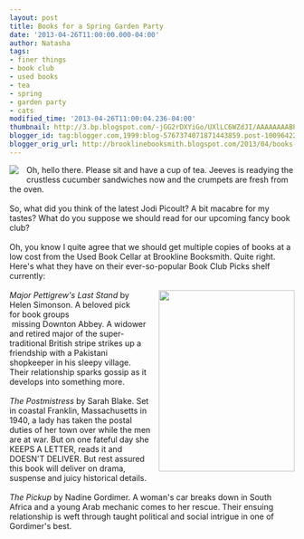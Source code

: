 ```yaml
---
layout: post
title: Books for a Spring Garden Party
date: '2013-04-26T11:00:00.000-04:00'
author: Natasha
tags:
- finer things
- book club
- used books
- tea
- spring
- garden party
- cats
modified_time: '2013-04-26T11:00:04.236-04:00'
thumbnail: http://3.bp.blogspot.com/-jGG2rDXYiGo/UXlLC6WZdJI/AAAAAAAABPU/THv5gZIT_Oc/s72-c/fancy_cat.jpg
blogger_id: tag:blogger.com,1999:blog-5767374071871443859.post-1009642255093354435
blogger_orig_url: http://brooklinebooksmith.blogspot.com/2013/04/books-for-spring-garden-party.html
---
```


<div class="separator" style="clear: both; text-align: center;"><a href="http://3.bp.blogspot.com/-jGG2rDXYiGo/UXlLC6WZdJI/AAAAAAAABPU/THv5gZIT_Oc/s1600/fancy_cat.jpg" imageanchor="1" style="clear: left; float: left; margin-bottom: 1em; margin-right: 1em;"><img border="0" src="http://3.bp.blogspot.com/-jGG2rDXYiGo/UXlLC6WZdJI/AAAAAAAABPU/THv5gZIT_Oc/s1600/fancy_cat.jpg" /></a></div>Oh, hello there. Please sit and have a cup of tea. Jeeves is readying the crustless cucumber sandwiches now and the crumpets are fresh from the oven.<br /><br />So, what did you think of the latest Jodi Picoult? A bit macabre for my tastes? What do you suppose we should read for our upcoming fancy book club?<br /><br />Oh, you know I quite agree that we should get multiple copies of books at a low cost from the Used Book Cellar at Brookline Booksmith. Quite right. Here's what they have on their ever-so-popular Book Club Picks shelf currently:<br /><br /><a href="http://4.bp.blogspot.com/-tfVCo7NxMu0/UXlQy7Zs8iI/AAAAAAAABPk/JdPfxkq2Xko/s1600/CYMERA_20130425_114552.jpg" imageanchor="1" style="clear: right; float: right; margin-bottom: 1em; margin-left: 1em;"><img border="0" height="320" src="http://4.bp.blogspot.com/-tfVCo7NxMu0/UXlQy7Zs8iI/AAAAAAAABPk/JdPfxkq2Xko/s320/CYMERA_20130425_114552.jpg" width="240" /></a><i>Major Pettigrew's Last Stand</i> by Helen Simonson. A beloved pick for&nbsp;book groups<br />&nbsp;missing Downton Abbey. A widower and retired major of the super-traditional British stripe strikes up a friendship with a Pakistani shopkeeper in his sleepy village. Their relationship sparks gossip as it develops into something more.<br /><br /><i>The Postmistress</i> by Sarah Blake. Set in coastal Franklin, Massachusetts in 1940, a lady has taken the postal duties of her town over while the men are at war. But on one fateful day she KEEPS A LETTER, reads it and DOESN'T DELIVER. But rest assured this book will deliver on drama, suspense and juicy historical details.<br /><br /><i>The Pickup</i> by Nadine Gordimer. A woman's car breaks down in South Africa and a young Arab mechanic comes to her rescue. Their ensuing relationship is weft through taught political and social intrigue in one of Gordimer's best.